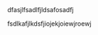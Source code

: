 <html>
	<title>xinzouguifan</title>
	<body>dfasjlfsadlfjldsafosadfj</body>
	<p>fsdlkafjlkdsfjiojekjoiewjroewj</p>
<html>